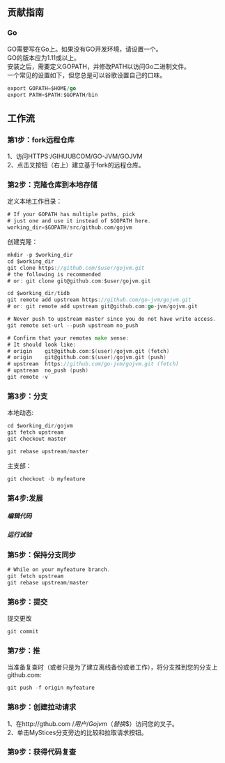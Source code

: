 ## 贡献指南


### Go
GO需要写在Go上。如果没有GO开发环境，请设置一个。<br>
GO的版本应为1.11或以上。<br>
安装之后，需要定义GOPATH，并修改PATH以访问Go二进制文件。<br>
一个常见的设置如下，但您总是可以谷歌设置自己的口味。<br>
```Go
export GOPATH=$HOME/go
export PATH=$PATH:$GOPATH/bin
```
## 工作流


### 第1步：fork远程仓库
1、访问HTTPS:/GIHUUBCOM/GO-JVM/GOJVM <br>
2、点击叉按钮（右上）建立基于fork的远程仓库。<br> 
### 第2步：克隆仓库到本地存储 
定义本地工作目录：
```Go
# If your GOPATH has multiple paths, pick
# just one and use it instead of $GOPATH here.
working_dir=$GOPATH/src/github.com/gojvm
```
创建克隆： 
```Go
mkdir -p $working_dir
cd $working_dir
git clone https://github.com/$user/gojvm.git
# the following is recommended
# or: git clone git@github.com:$user/gojvm.git
```
```Go
cd $working_dir/tidb
git remote add upstream https://github.com/go-jvm/gojvm.git
# or: git remote add upstream git@github.com:go-jvm/gojvm.git
```
```Go
# Never push to upstream master since you do not have write access.
git remote set-url --push upstream no_push
```
```Go
# Confirm that your remotes make sense:
# It should look like:
# origin    git@github.com:$(user)/gojvm.git (fetch)
# origin    git@github.com:$(user)/gojvm.git (push)
# upstream  https://github.com/go-jvm/gojvm.git (fetch)
# upstream  no_push (push)
git remote -v`
```
### 第3步：分支 
本地动态:
```Go
cd $working_dir/gojvm
git fetch upstream
git checkout master
```
```Go
git rebase upstream/master
```
主支部： 
```Go
git checkout -b myfeature
```
### 第4步:发展
##### 编辑代码
##### 运行试验 
### 第5步：保持分支同步 
```Go
# While on your myfeature branch.
git fetch upstream
git rebase upstream/master
```
### 第6步：提交
提交更改
```Go
git commit
```
### 第7步：推 
当准备复查时（或者只是为了建立离线备份或者工作），将分支推到您的分支上 github.com:
```Go
git push -f origin myfeature
```
### 第8步：创建拉动请求 
1、在http://gthub.com /$用户/Gojvm（替换$$）访问您的叉子。<br>
2、单击MyStices分支旁边的比较和拉取请求按钮。 
### 第9步：获得代码复查 
